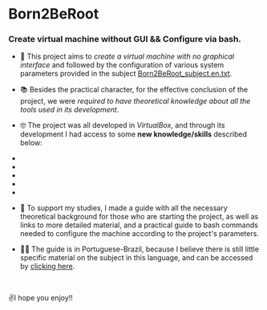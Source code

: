 # Born2BeRoot
<h3>Create virtual machine without GUI &amp;&amp; Configure via bash.</h3>

- 🎯 This project aims to *create a virtual machine with no graphical interface* and followed by the configuration of various system parameters provided in the subject [Born2BeRoot_subject.en.txt]().
- 📚 Besides the practical character, for the effective conclusion of the project, we were *required to have theoretical knowledge about all the tools used in its development*.
- 🤓 The project was all developed in *VirtualBox*, and through its development I had access to some **new knowledge/skills** described below:
-
-
-
-
-

- 🖖 To support my studies, I made a guide with all the necessary theoretical background for those who are starting the project, as well as links to more detailed material, and a practical guide to bash commands needed to configure the machine according to the project's parameters. 
- 💚💛 The guide is in Portuguese-Brazil, because I believe there is still little specific material on the subject in this language, and can be accessed by [clicking here](https://app.gitbook.com/o/aRI5hAvCazdt1dOmpZmd/s/rGPbW3XCn3Kl2phAAgvE/).
<br>

✌️I hope you enjoy!!
